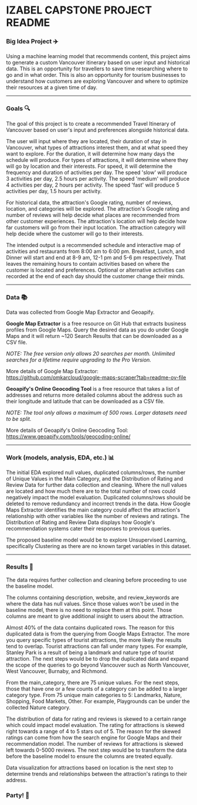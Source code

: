 # IZABEL CAPSTONE PROJECT README

### Big Idea Project :airplane:
Using a machine learning model that recommends content, this project aims to generate a custom Vancouver itinerary based on user input and historical data. This is an opportunity for travellers to save time researching where to go and in what order. This is also an opportunity for tourism businesses to understand how customers are exploring Vancouver and where to optimize their resources at a given time of day. 

---

### Goals :mag:
The goal of this project is to create a recommended Travel Itinerary of Vancouver based on user's input and preferences alongside historical data. 

The user will input where they are located, their duration of stay in Vancouver, what types of attractions interest them, and at what speed they want to explore. For the duration, it will determine how many days the schedule will produce. For types of attractions, it will determine where they will go by location and their interests. For speed, it will determine the frequency and duration of activities per day. The speed 'slow' will produce 3 activities per day, 2.5 hours per activity. The speed 'medium' will produce 4 activities per day, 2 hours per activity.
The speed 'fast' will produce 5 activities per day, 1.5 hours per activity. 

For historical data, the attraction's Google rating, number of reviews, location, and categories will be explored. The attraction's Google rating and number of reviews will help decide what places are recommended from other customer experiences. The attraction's location will help decide how far customers will go from their input location. The attraction category will help decide where the customer will go to their interests. 
       
The intended output is a recommended schedule and interactive map of activities and restaurants from 8:00 am to 6:00 pm. Breakfast, Lunch, and Dinner will start and end at 8-9 am, 12-1 pm and 5-6 pm respectively. That leaves the remaining hours to contain activities based on where the customer is located and preferences. Optional or alternative activities can recorded at the end of each day should the customer change their minds.  

---

### Data :books:
Data was collected from Google Map Extractor and Geoapify.

**Google Map Extractor** is a free resource on Git Hub that extracts business profiles from Google Maps. Query the desired data as you do under Google Maps and it will return ~120 Search Results that can be downloaded as a CSV file. 

_NOTE: The free version only allows 20 searches per month. Unlimited searches for a lifetime require upgrading to the Pro Version._

More details of Google Map Extractor: https://github.com/omkarcloud/google-maps-scraper?tab=readme-ov-file

**Geoapify's Online Geocoding Tool** is a free resource that takes a list of addresses and returns more detailed columns about the address such as their longitude and latitude that can be downloaded as a CSV file.

_NOTE: The tool only allows a maximum of 500 rows. Larger datasets need to be split._

More details of Geoapify's Online Geocoding Tool: https://www.geoapify.com/tools/geocoding-online/

---

### Work (models, analysis, EDA, etc.) :bar_chart:
The initial EDA explored null values, duplicated columns/rows, the number of Unique Values in the Main Category, and the Distribution of Rating and Review Data for further data collection and cleaning. Where the null values are located and how much there are to the total number of rows could negatively impact the model evaluation. Duplicated columns/rows should be deleted to remove redundancy and incorrect trends in the data. How Google Maps Extractor identifies the main category could affect the attraction's relationship with other variables like the number of reviews and ratings. The Distribution of Rating and Review Data displays how Google's recommendation systems cater their responses to previous queries.  

The proposed baseline model would be to explore Unsupervised Learning, specifically Clustering as there are no known target variables in this dataset.  

---

### Results :eyes:
The data requires further collection and cleaning before proceeding to use the baseline model.

The columns containing description, website, and review_keywords are where the data has null values. Since those values won't be used in the baseline model, there is no need to replace them at this point. Those columns are meant to give additional insight to users about the attraction.    

Almost 40% of the data contains duplicated rows. The reason for this duplicated data is from the querying from Google Maps Extractor. The more you query specific types of tourist attractions, the more likely the results tend to overlap. Tourist attractions can fall under many types. For example, Stanley Park is a result of being a landmark and nature type of tourist attraction. The next steps would be to drop the duplicated data and expand the scope of the queries to go beyond Vancouver such as North Vancouver, West Vancouver, Burnaby, and Richmond.

From the main_category, there are 75 unique values. For the next steps, those that have one or a few counts of a category can be added to a larger category type. From 75 unique main categories to 5: Landmarks, Nature, Shopping, Food Markets, Other. For example, Playgrounds can be under the collected Nature category.  

The distribution of data for rating and reviews is skewed to a certain range which could impact model evaluation. The rating for attractions is skewed right towards a range of 4 to 5 stars out of 5. The reason for the skewed ratings can come from how the search engine for Google Maps and their recommendation model. The number of reviews for attractions is skewed left towards 0-5000 reviews. The next step would be to transform the data before the baseline model to ensure the columns are treated equally.

Data visualization for attractions based on location is the next step to determine trends and relationships between the attraction's ratings to their address. 

### Party! :tada:

